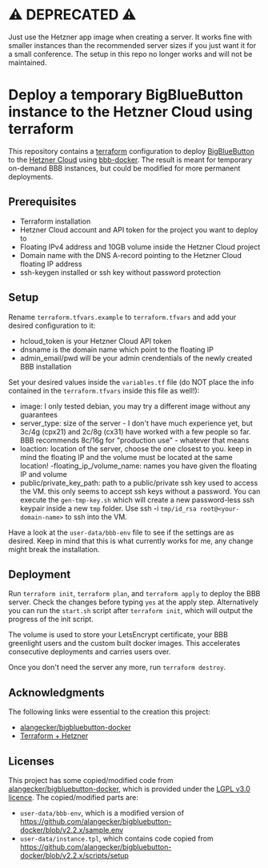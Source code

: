 # ⚠️ DEPRECATED ⚠️

Just use the Hetzner app image when creating a server. It works fine with smaller instances than the recommended server sizes if you just want it for a small conference. The setup in this repo no longer works and will not be maintained.

# Deploy a temporary BigBlueButton instance to the Hetzner Cloud using terraform

This repository contains a [terraform](https://www.terraform.io/) configuration to deploy [BigBlueButton](https://bigbluebutton.org/) to the [Hetzner Cloud](https://www.hetzner.com/cloud) using [bbb-docker](https://github.com/alangecker/bigbluebutton-docker). The result is meant for temporary on-demand BBB instances, but could be modified for more permanent deployments.

## Prerequisites

- Terraform installation
- Hetzner Cloud account and API token for the project you want to deploy to
- Floating IPv4 address and 10GB volume inside the Hetzner Cloud project
- Domain name with the DNS A-record pointing to the Hetzner Cloud floating IP address
- ssh-keygen installed or ssh key without password protection

## Setup

Rename ```terraform.tfvars.example``` to ```terraform.tfvars``` and add your desired configuration to it:
- hcloud_token is your Hetzner Cloud API token
- dnsname is the domain name which point to the floating IP
- admin_email/pwd will be your admin crendentials of the newly created BBB installation

Set your desired values inside the ```variables.tf``` file (do NOT place the info contained in the ```terraform.tfvars``` inside this file as well!):
- image: I only tested debian, you may try a different image without any guarantees
- server_type: size of the server - I don't have much experience yet, but 3c/4g (cpx21) and 2c/8g (cx31) have worked with a few people so far. BBB recommends 8c/16g for "production use" - whatever that means
- loaction: location of the server, choose the one closest to you. keep in mind the floating IP and the volume must be located at the same location!
-floating_ip_/volume_name: names you have given the floating IP and volume
- public/private_key_path: path to a public/private ssh key used to access the VM. this only seems to accept ssh keys without a password. You can execute the ```gen-tmp-key.sh``` which will create a new password-less ssh keypair inside a new ```tmp``` folder. Use ssh -i ```tmp/id_rsa root@<your-domain-name>``` to ssh into the VM.

Have a look at the ```user-data/bbb-env``` file to see if the settings are as desired. Keep in mind that this is what currently works for me, any change might break the installation.

## Deployment
Run ```terraform init```, ```terraform plan```, and ```terraform apply``` to deploy the BBB server. Check the changes before typing ```yes``` at the apply step. Alternatively you can run the ```start.sh``` script after ```terraform init```, which will output the progress of the init script.

The volume is used to store your LetsEncrypt certificate, your BBB greenlight users and the custom built docker images. This accelerates consecutive deployments and carries users over.

Once you don't need the server any more, run ```terraform destroy```.

## Acknowledgments
The following links were essential to the creation this project:
- [alangecker/bigbluebutton-docker](https://github.com/alangecker/bigbluebutton-docker)
- [Terraform + Hetzner](https://blog.maddevs.io/terraform-hetzner-1df05267baf0)

## Licenses
This project has some copied/modified code from [alangecker/bigbluebutton-docker](https://github.com/alangecker/bigbluebutton-docker), which is provided under the [LGPL v3.0 licence](https://github.com/alangecker/bigbluebutton-docker/blob/v2.2.x/LICENSE). The copied/modified parts are:
- ```user-data/bbb-env```, which is a modified version of https://github.com/alangecker/bigbluebutton-docker/blob/v2.2.x/sample.env
- ```user-data/instance.tpl```, which contains code copied from https://github.com/alangecker/bigbluebutton-docker/blob/v2.2.x/scripts/setup
